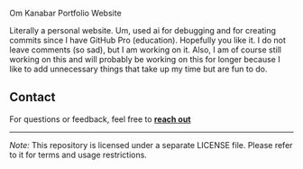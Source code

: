 Om Kanabar Portfolio Website

Literally a personal website. Um, used ai for debugging and for creating commits since I have GitHub Pro (education). Hopefully you like it. I do not leave comments (so sad), but I am working on it. Also, I am of course still working on this and will probably be working on this for longer because I like to add unnecessary things that take up my time but are fun to do.

## Contact

For questions or feedback, feel free to [**reach out**](https://om-kanabar.github.io/contact.html)

---

*Note:* This repository is licensed under a separate LICENSE file. Please refer to it for terms and usage restrictions.
